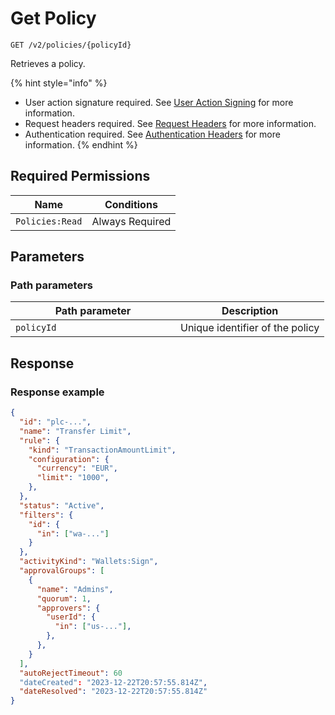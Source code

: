 # Get Policy

`GET /v2/policies/{policyId}`

Retrieves a policy.

{% hint style="info" %}
* User action signature required. See [User Action Signing](../../../authentication/user-action-signing/) for more information.
* Request headers required. See [Request Headers](../../../../getting-started/request-headers.md) for more information.
* Authentication required. See [Authentication Headers](../../../../getting-started/request-headers.md#authentication-headers) for more information.
{% endhint %}

## Required Permissions

| Name            | Conditions      |
| --------------- | --------------- |
| `Policies:Read` | Always Required |

## Parameters <a href="#parameters.1" id="parameters.1"></a>

### Path parameters <a href="#path-parameters" id="path-parameters"></a>

<table><thead><tr><th width="248">Path parameter</th><th>Description</th></tr></thead><tbody><tr><td><code>policyId</code></td><td>Unique identifier of the policy</td></tr></tbody></table>

## Response <a href="#response" id="response"></a>

### Response example <a href="#response-example" id="response-example"></a>

```json
{
  "id": "plc-...",
  "name": "Transfer Limit",
  "rule": {
    "kind": "TransactionAmountLimit",
    "configuration": {
      "currency": "EUR",
      "limit": "1000",
    },
  },
  "status": "Active",
  "filters": {
    "id": {
      "in": ["wa-..."]
    }
  },
  "activityKind": "Wallets:Sign",
  "approvalGroups": [
    {
      "name": "Admins",
      "quorum": 1,
      "approvers": {
        "userId": {
          "in": ["us-..."],
        },
      },
    }
  ],
  "autoRejectTimeout": 60
  "dateCreated": "2023-12-22T20:57:55.814Z",
  "dateResolved": "2023-12-22T20:57:55.814Z"
}
```
